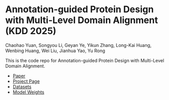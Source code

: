 # Annotation-guided Protein Design with Multi-Level Domain Alignment (KDD 2025)

Chaohao Yuan, Songyou Li, Geyan Ye, Yikun Zhang, Long-Kai Huang, Wenbing Huang, Wei Liu, Jianhua Yao, Yu Rong 

This is the code repo for Annotation-guided Protein Design with Multi-Level Domain Alignment.

- [Paper](https://arxiv.org/abs/2404.16866)
- [Project Page](https://ychaohao.github.io/PAAG/)
- [Datasets](https://huggingface.co/datasets/ychaohao/ProtAnnotation)
- [Model Weights](https://huggingface.co/ychaohao/PAAG)

